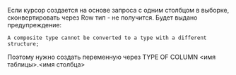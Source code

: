 Если курсор создается на основе запроса с одним столбцом в выборке, 
сконвертировать через Row тип - не получится. Будет выдано предупреждение:

    A composite type cannot be converted to a type with a different structure; 

Поэтому нужно создать переменную через TYPE OF COLUMN <имя таблицы>.<имя столбца>




